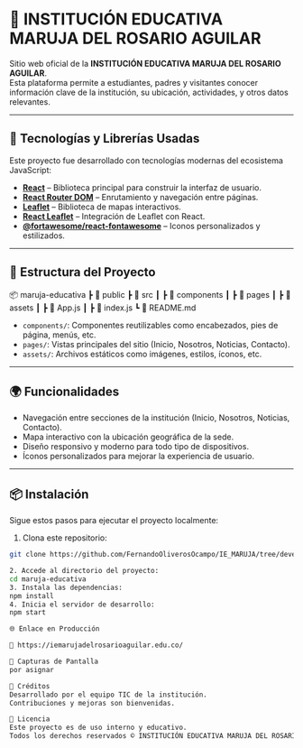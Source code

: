 # 🏫 INSTITUCIÓN EDUCATIVA MARUJA DEL ROSARIO AGUILAR

Sitio web oficial de la **INSTITUCIÓN EDUCATIVA MARUJA DEL ROSARIO AGUILAR**.  
Esta plataforma permite a estudiantes, padres y visitantes conocer información clave de la institución, su ubicación, actividades, y otros datos relevantes.

---

## 🚀 Tecnologías y Librerías Usadas

Este proyecto fue desarrollado con tecnologías modernas del ecosistema JavaScript:

- **[React](https://reactjs.org/)** – Biblioteca principal para construir la interfaz de usuario.
- **[React Router DOM](https://reactrouter.com/)** – Enrutamiento y navegación entre páginas.
- **[Leaflet](https://leafletjs.com/)** – Biblioteca de mapas interactivos.
- **[React Leaflet](https://react-leaflet.js.org/)** – Integración de Leaflet con React.
- **[@fortawesome/react-fontawesome](https://fontawesome.com/v5/docs/web/use-with/react/)** – Iconos personalizados y estilizados.

---

## 📁 Estructura del Proyecto

📦 maruja-educativa
┣ 📁 public
┣ 📁 src
┃ ┣ 📁 components
┃ ┣ 📁 pages
┃ ┣ 📁 assets
┃ ┣ 📄 App.js
┃ ┣ 📄 index.js
┗ 📄 README.md

- `components/`: Componentes reutilizables como encabezados, pies de página, menús, etc.
- `pages/`: Vistas principales del sitio (Inicio, Nosotros, Noticias, Contacto).
- `assets/`: Archivos estáticos como imágenes, estilos, íconos, etc.

---

## 🌍 Funcionalidades

- Navegación entre secciones de la institución (Inicio, Nosotros, Noticias, Contacto).
- Mapa interactivo con la ubicación geográfica de la sede.
- Diseño responsivo y moderno para todo tipo de dispositivos.
- Íconos personalizados para mejorar la experiencia de usuario.

---

## 📦 Instalación

Sigue estos pasos para ejecutar el proyecto localmente:

1. Clona este repositorio:
```bash
git clone https://github.com/FernandoOliverosOcampo/IE_MARUJA/tree/development

2. Accede al directorio del proyecto:
cd maruja-educativa
3. Instala las dependencias:
npm install
4. Inicia el servidor de desarrollo:
npm start

🌐 Enlace en Producción

🔗 https://iemarujadelrosarioaguilar.edu.co/

📸 Capturas de Pantalla
por asignar

👥 Créditos
Desarrollado por el equipo TIC de la institución.
Contribuciones y mejoras son bienvenidas.

📜 Licencia
Este proyecto es de uso interno y educativo.
Todos los derechos reservados © INSTITUCIÓN EDUCATIVA MARUJA DEL ROSARIO AGUILAR.